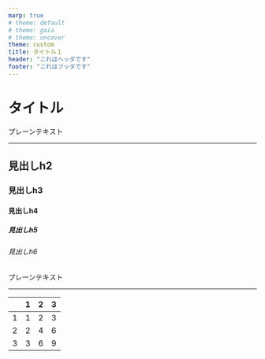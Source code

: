 ```yaml
---
marp: true
# theme: default
# theme: gaia
# theme: uncover
theme: custom
title: タイトル１
header: "これはヘッダです"
footer: "これはフッタです"
---
```


<!-- class: title -->
# タイトル
プレーンテキスト

---

<!-- class: slide  -->
## 見出しh2
### 見出しh3
#### 見出しh4
##### 見出しh5
###### 見出しh6
プレーンテキスト

---

<!-- class: slide  -->
|     | 1   | 2   | 3   |
| --- | --- | --- | --- |
| 1   | 1   | 2   | 3   |
| 2   | 2   | 4   | 6   |
| 3   | 3   | 6   | 9   |